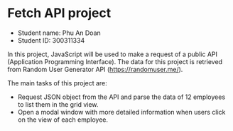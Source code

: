 # Fetch API project

- Student name: Phu An Doan
- Student ID: 300311334

In this project, JavaScript will be used to make a request of a public API (Application Programming Interface). The data for this project is retrieved from Random User Generator API (https://randomuser.me/).

The main tasks of this project are:
- Request JSON object from the API and parse the data of 12 employees to list them in the grid view.
- Open a modal window with more detailed information when users click on the view of each employee.
